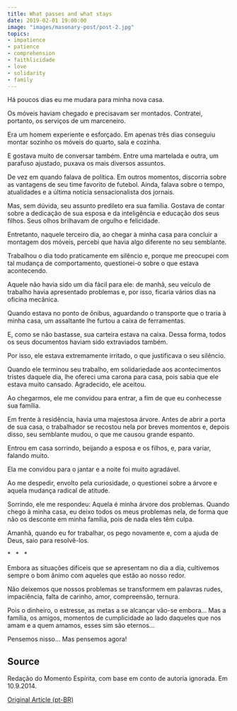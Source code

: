 ```yaml
---
title: What passes and what stays
date: 2019-02-01 19:00:00
image: "images/masonary-post/post-2.jpg"
topics: 
- impatience
- patience
- comprehension
- faithlicidade
- love
- solidarity
- family
---
```


Há poucos dias eu me mudara para minha nova casa.

Os móveis haviam chegado e precisavam ser montados. Contratei, portanto, os
serviços de um marceneiro.

Era um homem experiente e esforçado. Em apenas três dias conseguiu montar
sozinho os móveis do quarto, sala e cozinha.

E gostava muito de conversar também. Entre uma martelada e outra, um parafuso
ajustado, puxava os mais diversos assuntos.

De vez em quando falava de política. Em outros momentos, discorria sobre as
vantagens de seu time favorito de futebol. Ainda, falava sobre o tempo,
atualidades e a última notícia sensacionalista dos jornais.

Mas, sem dúvida, seu assunto predileto era sua família. Gostava de contar sobre
a dedicação de sua esposa e da inteligência e educação dos seus filhos. Seus
olhos brilhavam de orgulho e felicidade.

Entretanto, naquele terceiro dia, ao chegar à minha casa para concluir a
montagem dos móveis, percebi que havia algo diferente no seu semblante.

Trabalhou o dia todo praticamente em silêncio e, porque me preocupei com tal
mudança de comportamento, questionei-o sobre o que estava acontecendo.

Aquele não havia sido um dia fácil para ele: de manhã, seu veículo de trabalho
havia apresentado problemas e, por isso, ficaria vários dias na oficina
mecânica.

Quando estava no ponto de ônibus, aguardando o transporte que o traria à minha
casa, um assaltante lhe furtou a caixa de ferramentas.

E, como se não bastasse, sua carteira estava na caixa. Dessa forma, todos os
seus documentos haviam sido extraviados também.

Por isso, ele estava extremamente irritado, o que justificava o seu silêncio.

Quando ele terminou seu trabalho, em solidariedade aos acontecimentos tristes
daquele dia, lhe ofereci uma carona para casa, pois sabia que ele estava muito
cansado. Agradecido, ele aceitou.

Ao chegarmos, ele me convidou para entrar, a fim de que eu conhecesse sua
família.

Em frente à residência, havia uma majestosa árvore. Antes de abrir a porta de
sua casa, o trabalhador se recostou nela por breves momentos e, depois disso,
seu semblante mudou, o que me causou grande espanto.

Entrou em casa sorrindo, beijando a esposa e os filhos, e, para variar, falando
muito.

Ela me convidou para o jantar e a noite foi muito agradável.

Ao me despedir, envolto pela curiosidade, o questionei sobre a árvore e aquela
mudança radical de atitude.

Sorrindo, ele me respondeu: Aquela é minha árvore dos problemas. Quando chego à
minha casa, eu deixo todos os meus problemas nela, de forma que não os desconte
em minha família, pois de nada eles têm culpa.

Amanhã, quando eu for trabalhar, os pego novamente e, com a ajuda de Deus, saio
para resolvê-los.

*   *   *

Embora as situações difíceis que se apresentam no dia a dia, cultivemos sempre
o bom ânimo com aqueles que estão ao nosso redor.

Não deixemos que nossos problemas se transformem em palavras rudes,
impaciência, falta de carinho, amor, compreensão, ternura.

Pois o dinheiro, o estresse, as metas a se alcançar vão-se embora... Mas a
família, os amigos, momentos de cumplicidade ao lado daqueles que nos amam e a
quem amamos, esses sim são eternos...

Pensemos nisso... Mas pensemos agora!

## Source
Redação do Momento Espírita,
com base em conto de autoria ignorada.
Em 10.9.2014.


[Original Article (pt-BR)](http://www.momento.com.br/pt/ler_texto.php?id=4239)

